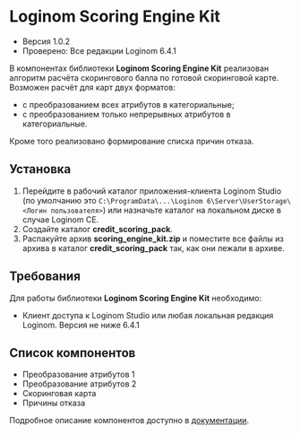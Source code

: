 # Loginom Scoring Engine Kit

* Версия 1.0.2
* Проверено: Все редакции Loginom 6.4.1

В компонентах библиотеки **Loginom Scoring Engine Kit** реализован алгоритм расчёта скорингового балла по готовой скоринговой карте. Возможен расчёт для карт двух форматов:

* с преобразованием всех атрибутов в категориальные;
* с преобразованием только непрерывных атрибутов в категориальные.

Кроме того реализовано формирование списка причин отказа.

## Установка

1. Перейдите в рабочий каталог приложения-клиента Loginom Studio  (по умолчанию это `C:\ProgramData\...\Loginom 6\Server\UserStorage\<Логин пользователя>`) или назначьте каталог на локальном диске в случае Loginom CE.
2. Создайте каталог **credit_scoring_pack**.
3. Распакуйте архив **scoring_engine_kit.zip** и поместите все файлы из архива в каталог **credit_scoring_pack** так, как они лежали в архиве.

## Требования

Для работы библиотеки **Loginom Scoring Engine Kit** необходимо:

* Клиент доступа к Loginom Studio или любая локальная редакция Loginom. Версия не ниже 6.4.1

## Список компонентов

* Преобразование атрибутов 1
* Преобразование атрибутов 2
* Скоринговая карта
* Причины отказа

Подробное описание компонентов доступно в [документации](docs/loginom-scoring-engine-kit.pdf).
